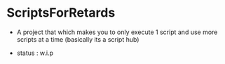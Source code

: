 # ScriptsForRetards
- A project that which makes you to only execute 1 script and use more scripts at a time (basically its a script hub)


- status : w.i.p
